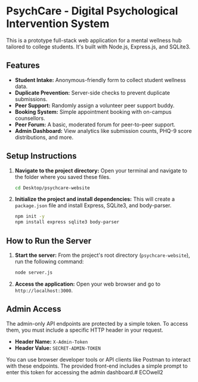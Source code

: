 # PsychCare - Digital Psychological Intervention System

This is a prototype full-stack web application for a mental wellness hub tailored to college students. It's built with Node.js, Express.js, and SQLite3.

## Features

-   **Student Intake:** Anonymous-friendly form to collect student wellness data.
-   **Duplicate Prevention:** Server-side checks to prevent duplicate submissions.
-   **Peer Support:** Randomly assign a volunteer peer support buddy.
-   **Booking System:** Simple appointment booking with on-campus counsellors.
-   **Peer Forum:** A basic, moderated forum for peer-to-peer support.
-   **Admin Dashboard:** View analytics like submission counts, PHQ-9 score distributions, and more.

## Setup Instructions

1.  **Navigate to the project directory:**
    Open your terminal and navigate to the folder where you saved these files.

    ```bash
    cd Desktop/psychcare-website
    ```

2.  **Initialize the project and install dependencies:**
    This will create a `package.json` file and install Express, SQLite3, and body-parser.

    ```bash
    npm init -y
    npm install express sqlite3 body-parser
    ```

## How to Run the Server

1.  **Start the server:**
    From the project's root directory (`psychcare-website`), run the following command:

    ```bash
    node server.js
    ```

2.  **Access the application:**
    Open your web browser and go to `http://localhost:3000`.

## Admin Access

The admin-only API endpoints are protected by a simple token. To access them, you must include a specific HTTP header in your request.

-   **Header Name:** `X-Admin-Token`
-   **Header Value:** `SECRET-ADMIN-TOKEN`

You can use browser developer tools or API clients like Postman to interact with these endpoints. The provided front-end includes a simple prompt to enter this token for accessing the admin dashboard.#   E C O w e l l 2  
 